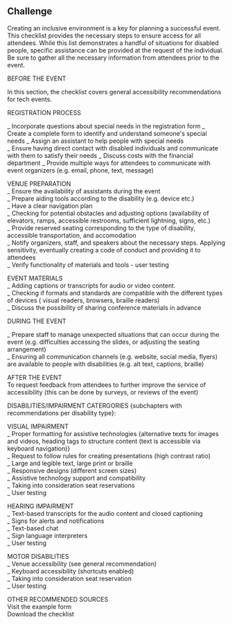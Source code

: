 ## Challenge

Creating an inclusive environment is a key for planning a successful event. This checklist provides the necessary steps to ensure access for all attendees. While this list demonstrates a handful of situations for disabled people, specific assistance can be provided at the request of the individual. Be sure to gather all the necessary information from attendees prior to the event.

BEFORE THE EVENT

In this section, the checklist covers general accessibility recommendations for tech events.  


REGISTRATION PROCESS 

_ Incorporate questions about special needs in the registration form
_ Create a complete form to identify and understand someone's special needs 
_ Assign an assistant to help people with special needs  
_ Ensure having direct contact with disabled individuals and communicate with them to satisfy their needs
_ Discuss costs with the financial department
_ Provide multiple ways for attendees to communicate with event organizers (e.g. email, phone, text, message)  


VENUE PREPARATION  
_ Ensure the availability of assistants during the event   
_ Prepare aiding tools according to the disability (e.g. device etc.)  
_ Have a clear navigation plan  
_ Checking for potential obstacles and adjusting options (availability of elevators, ramps, accessible restrooms, sufficient lightning, signs, etc.)  
_ Provide reserved seating corresponding to the type of disability, accessible transportation, and accomodation  
_ Notify organizers, staff, and speakers about the necessary steps. Applying sensitivity, eventually creating a code of conduct and providing it to attendees  
_ Verify functionality of materials and tools - user testing  


EVENT MATERIALS   
_ Adding captions or transcripts for audio or video content.  
_ Checking if formats and standards are compatible with the different types of devices ( visual readers, browsers, braille readers)  
_ Discuss the possibility of sharing conference materials in advance  
  


DURING THE EVENT

_ Prepare staff to manage unexpected situations that can occur during the event (e.g. difficulties accessing the slides, or adjusting the seating arrangement)  
_ Ensuring all communication channels (e.g. website, social media, flyers) are available to people with disabilities (e.g. alt text, captions, braille)  

AFTER THE EVENT  
To request feedback from attendees to further improve the service of accessibility (this can be done by surveys, or reviews of the event)  

DISABILITIES/IMPAIRMENT CATERGORIES {subchapters with recommendations per disability type}:  

VISUAL IMPAIRMENT   
_ Proper formatting for assistive technologies {alternative texts for images and videos, heading tags to structure content (text is accessible via keyboard navigation)}  
_ Request to follow rules for creating presentations (high contrast ratio)  
_ Large and legible text, large print or braille  
_ Responsive designs (different screen sizes)  
_ Assistive technology support and compatibility  
_ Taking into consideration seat reservations  
_ User testing  

HEARING IMPAIRMENT  
_ Text-based transcripts for the audio content and closed captioning  
_ Signs for alerts and notifications  
_ Text-based chat  
_ Sign language interpreters  
_ User testing  

MOTOR DISABILITIES   
_ Venue accessibility (see general recommendation)  
_ Keyboard accessibility (shortcuts enabled)  
_ Taking into consideration seat reservation  
_ User testing  


OTHER RECOMMENDED SOURCES  
Visit the example form  
Download the checklist  


